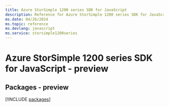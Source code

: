 ```yaml
---
title: Azure StorSimple 1200 series SDK for JavaScript
description: Reference for Azure StorSimple 1200 series SDK for JavaScript
ms.date: 04/26/2024
ms.topic: reference
ms.devlang: javascript
ms.service: storsimple1200series
---
```

# Azure StorSimple 1200 series SDK for JavaScript - preview
## Packages - preview
[!INCLUDE [packages](storsimple-1200-series-index.md)]